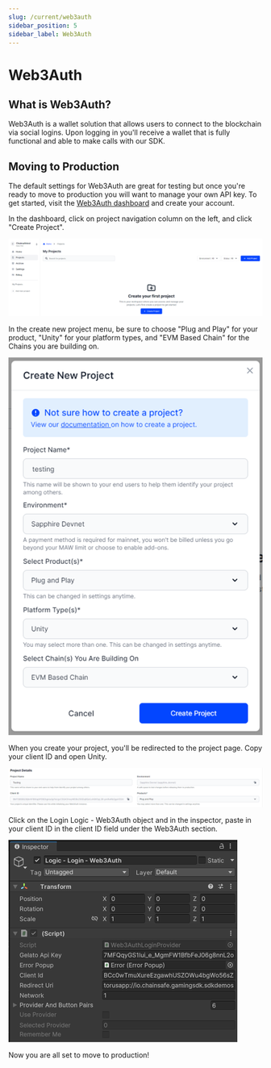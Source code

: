```yaml
---
slug: /current/web3auth
sidebar_position: 5
sidebar_label: Web3Auth
---
```


# Web3Auth

## What is Web3Auth?

Web3Auth is a wallet solution that allows users to connect to the blockchain via social logins. Upon logging in you'll receive a wallet that is fully functional and able to make calls with our SDK.

## Moving to Production

The default settings for Web3Auth are great for testing but once you're ready to move to production you will want to manage your own API key. To get started, visit the [Web3Auth dashboard](https://dashboard.web3auth.io/) and create your account.

In the dashboard, click on project navigation column on the left, and click "Create Project".

![](assets/wallets/web3auth/web3auth-project.png)

In the create new project menu, be sure to choose "Plug and Play" for your product, "Unity" for your platform types, and "EVM Based Chain" for the Chains you are building on.

![](assets/wallets/web3auth/web3auth-project-details.png)

When you create your project, you'll be redirected to the project page. Copy your client ID and open Unity.

![](assets/wallets/web3auth/web3auth-project-page.png)

Click on the Login Logic - Web3Auth object and in the inspector, paste in your client ID in the client ID field under the Web3Auth section.

![](assets/wallets/web3auth/web3auth-login-logic.png)

Now you are all set to move to production!
